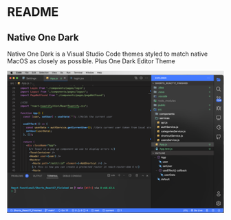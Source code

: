 # README
## Native One Dark
Native One Dark is a Visual Studio Code themes styled to match native MacOS as closely as possible. Plus One Dark Editor Theme

![Native OneDark](./ScreenShots/ScreenShot.png)